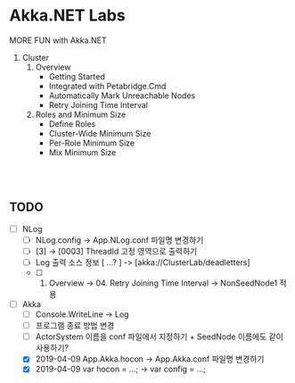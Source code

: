 # Akka.NET Labs
MORE FUN with Akka.NET 

1. Cluster  
   1. Overview  
       - Getting Started  
       - Integrated with Petabridge.Cmd  
       - Automatically Mark Unreachable Nodes  
       - Retry Joining Time Interval  
   1. Roles and Minimum Size  
       - Define Roles  
       - Cluster-Wide Minimum Size  
       - Per-Role Minimum Size  
       - Mix Minimum Size  
   
<br/>
<br/>

## TODO
- [ ] NLog
  - [ ] NLog.config -> App.NLog.conf 파일명 변경하기
  - [ ] [3] -> [0003] ThreadId 고정 영역으로 출력하기
  - [ ] Log 출력 소스 정보 [ ...? ] -> [akka://ClusterLab/deadletters]
  - [ ] 01. Overview -> 04. Retry Joining Time Interval -> NonSeedNode1 적용
- [ ] Akka
  - [ ] Console.WriteLine -> Log
  - [ ] 프로그램 종료 방법 변경
  - [ ] ActorSystem 이름을 conf 파일에서 지정하기 + SeedNode 이름에도 같이 사용하기?
  - [x] 2019-04-09 App.Akka.hocon -> App.Akka.conf 파일명 변경하기
  - [x] 2019-04-09 var hocon = ...; -> var config = ...;
